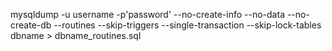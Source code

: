 mysqldump -u username -p'password' --no-create-info --no-data --no-create-db --routines --skip-triggers --single-transaction --skip-lock-tables dbname > dbname_routines.sql
